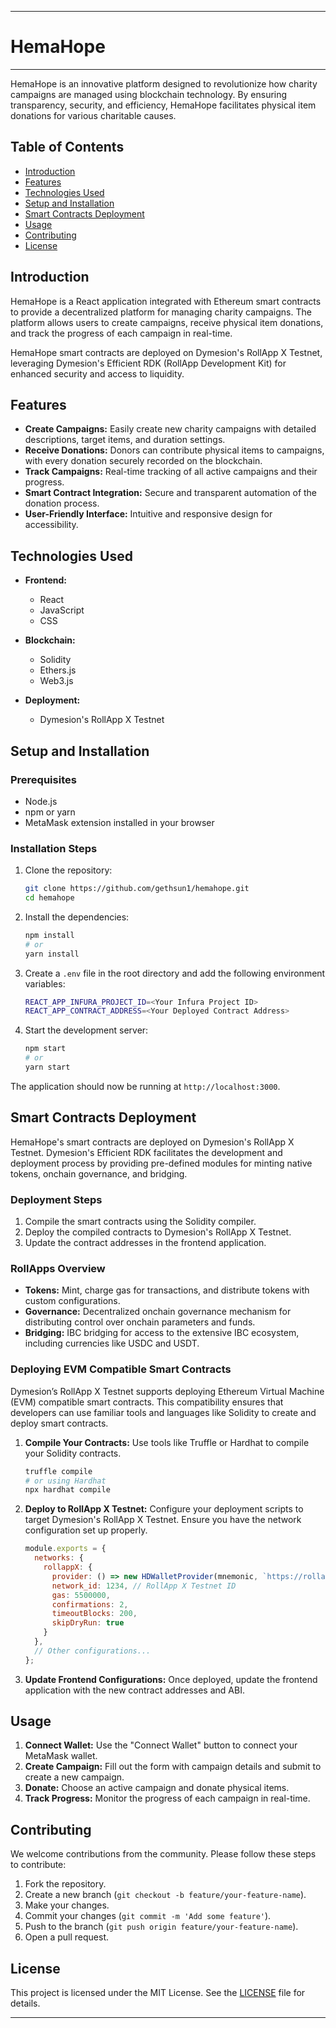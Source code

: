 
---

# HemaHope
-----

HemaHope is an innovative platform designed to revolutionize how charity campaigns are managed using blockchain technology. By ensuring transparency, security, and efficiency, HemaHope facilitates physical item donations for various charitable causes.

## Table of Contents
- [Introduction](#introduction)
- [Features](#features)
- [Technologies Used](#technologies-used)
- [Setup and Installation](#setup-and-installation)
- [Smart Contracts Deployment](#smart-contracts-deployment)
- [Usage](#usage)
- [Contributing](#contributing)
- [License](#license)

## Introduction
HemaHope is a React application integrated with Ethereum smart contracts to provide a decentralized platform for managing charity campaigns. The platform allows users to create campaigns, receive physical item donations, and track the progress of each campaign in real-time. 

HemaHope smart contracts are deployed on Dymesion's RollApp X Testnet, leveraging Dymesion's Efficient RDK (RollApp Development Kit) for enhanced security and access to liquidity.

## Features
- **Create Campaigns:** Easily create new charity campaigns with detailed descriptions, target items, and duration settings.
- **Receive Donations:** Donors can contribute physical items to campaigns, with every donation securely recorded on the blockchain.
- **Track Campaigns:** Real-time tracking of all active campaigns and their progress.
- **Smart Contract Integration:** Secure and transparent automation of the donation process.
- **User-Friendly Interface:** Intuitive and responsive design for accessibility.

## Technologies Used
- **Frontend:**
  - React
  - JavaScript
  - CSS

- **Blockchain:**
  - Solidity
  - Ethers.js
  - Web3.js

- **Deployment:**
  - Dymesion's RollApp X Testnet

## Setup and Installation

### Prerequisites
- Node.js
- npm or yarn
- MetaMask extension installed in your browser

### Installation Steps
1. Clone the repository:
   ```bash
   git clone https://github.com/gethsun1/hemahope.git
   cd hemahope
   ```

2. Install the dependencies:
   ```bash
   npm install
   # or
   yarn install
   ```

3. Create a `.env` file in the root directory and add the following environment variables:
   ```bash
   REACT_APP_INFURA_PROJECT_ID=<Your Infura Project ID>
   REACT_APP_CONTRACT_ADDRESS=<Your Deployed Contract Address>
   ```

4. Start the development server:
   ```bash
   npm start
   # or
   yarn start
   ```

The application should now be running at `http://localhost:3000`.

## Smart Contracts Deployment
HemaHope's smart contracts are deployed on Dymesion's RollApp X Testnet. Dymesion's Efficient RDK facilitates the development and deployment process by providing pre-defined modules for minting native tokens, onchain governance, and bridging.

### Deployment Steps
1. Compile the smart contracts using the Solidity compiler.
2. Deploy the compiled contracts to Dymesion's RollApp X Testnet.
3. Update the contract addresses in the frontend application.

### RollApps Overview
- **Tokens:** Mint, charge gas for transactions, and distribute tokens with custom configurations.
- **Governance:** Decentralized onchain governance mechanism for distributing control over onchain parameters and funds.
- **Bridging:** IBC bridging for access to the extensive IBC ecosystem, including currencies like USDC and USDT.

### Deploying EVM Compatible Smart Contracts
Dymesion’s RollApp X Testnet supports deploying Ethereum Virtual Machine (EVM) compatible smart contracts. This compatibility ensures that developers can use familiar tools and languages like Solidity to create and deploy smart contracts.

1. **Compile Your Contracts:** Use tools like Truffle or Hardhat to compile your Solidity contracts.
   ```bash
   truffle compile
   # or using Hardhat
   npx hardhat compile
   ```

2. **Deploy to RollApp X Testnet:** Configure your deployment scripts to target Dymesion's RollApp X Testnet. Ensure you have the network configuration set up properly.
   ```javascript
   module.exports = {
     networks: {
       rollappX: {
         provider: () => new HDWalletProvider(mnemonic, `https://rollappX.infura.io/v3/${infuraProjectId}`),
         network_id: 1234, // RollApp X Testnet ID
         gas: 5500000,
         confirmations: 2,
         timeoutBlocks: 200,
         skipDryRun: true
       }
     },
     // Other configurations...
   };
   ```

3. **Update Frontend Configurations:** Once deployed, update the frontend application with the new contract addresses and ABI.

## Usage
1. **Connect Wallet:** Use the "Connect Wallet" button to connect your MetaMask wallet.
2. **Create Campaign:** Fill out the form with campaign details and submit to create a new campaign.
3. **Donate:** Choose an active campaign and donate physical items.
4. **Track Progress:** Monitor the progress of each campaign in real-time.

## Contributing
We welcome contributions from the community. Please follow these steps to contribute:
1. Fork the repository.
2. Create a new branch (`git checkout -b feature/your-feature-name`).
3. Make your changes.
4. Commit your changes (`git commit -m 'Add some feature'`).
5. Push to the branch (`git push origin feature/your-feature-name`).
6. Open a pull request.

## License
This project is licensed under the MIT License. See the [LICENSE](LICENSE) file for details.

---

